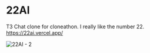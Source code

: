 # 22AI

T3 Chat clone for cloneathon. I really like the number 22.<br/>
https://22ai.vercel.app/

![22AI - 2](https://github.com/user-attachments/assets/6caad8af-f385-422c-9fab-26c1e0024f86)

